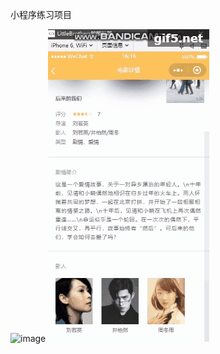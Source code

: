 小程序练习项目

![image](https://raw.githubusercontent.com/Urwateryi/MarkDownPic/master/LittleBrothers/1.gif) ![image](https://raw.githubusercontent.com/Urwateryi/MarkDownPic/master/LittleBrothers/2.gif)